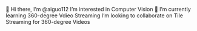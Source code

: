 👋 Hi there, I’m @aiguo112
 I’m interested in Computer Vision 👀
 I’m currently learning 360-degree Vdieo Streaming
 I’m looking to collaborate on Tile Streaming for 360-degree Videos
